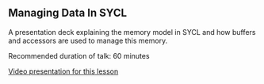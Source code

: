 ## Managing Data In SYCL

A presentation deck explaining the memory model in SYCL and how buffers and accessors are used to manage this memory.

Recommended duration of talk: 60 minutes

[Video presentation for this lesson][lesson-4-video]

[lesson-4-video]: https://youtu.be/UFNhgPOLNwI